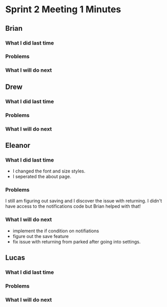 # Sprint 2 Meeting 1 Minutes
## Brian
### What I did last time
### Problems
### What I will do next
## Drew
### What I did last time
### Problems
### What I will do next
## Eleanor
### What I did last time
* I changed the font and size styles.
* I seperated the about page.
### Problems
I still am figuring out saving and I discover the issue with returning. I didn't have access to the notifications code but Brian helped with that!
### What I will do next
* implement the if condition on notifiations
* figure out the save feature
* fix issue with returning from parked after going into settings.
## Lucas
### What I did last time
### Problems
### What I will do next

